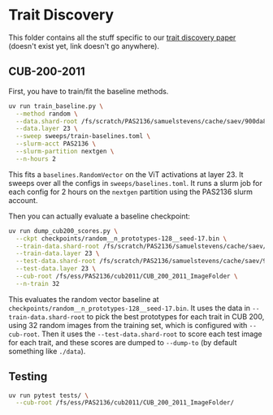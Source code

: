 # Trait Discovery

This folder contains all the stuff specific to our [trait discovery paper]() (doesn't exist yet, link doesn't go anywhere).

## CUB-200-2011

First, you have to train/fit the baseline methods.

```sh
uv run train_baseline.py \
  --method random \
  --data.shard-root /fs/scratch/PAS2136/samuelstevens/cache/saev/900da851ddfb6085f76db3c7a75a62c2f6c4ee60ca64556cb6eefa47f7cd6c6e \
  --data.layer 23 \
  --sweep sweeps/train-baselines.toml \
  --slurm-acct PAS2136 \
  --slurm-partition nextgen \
  --n-hours 2
```

This fits a `baselines.RandomVector` on the ViT activations at layer 23.
It sweeps over all the configs in `sweeps/baselines.toml`.
It runs a slurm job for each config for 2 hours on the `nextgen` partition using the PAS2136 slurm account.

Then you can actually evaluate a baseline checkpoint:

```sh
uv run dump_cub200_scores.py \
  --ckpt checkpoints/random__n_prototypes-128__seed-17.bin \
  --train-data.shard-root /fs/scratch/PAS2136/samuelstevens/cache/saev/900da851ddfb6085f76db3c7a75a62c2f6c4ee60ca64556cb6eefa47f7cd6c6e/ \
  --train-data.layer 23 \
  --test-data.shard-root /fs/scratch/PAS2136/samuelstevens/cache/saev/9c29c95d5663c77b69069dc55bbb72e1de9ec0cbc9392f067d57b41f4b769980/ \
  --test-data.layer 23 \
  --cub-root /fs/ess/PAS2136/cub2011/CUB_200_2011_ImageFolder \
  --n-train 32
```

This evaluates the random vector baseline at `checkpoints/random__n_prototypes-128__seed-17.bin`.
It uses the data in `--train-data.shard-root` to pick the best prototypes for each trait in CUB 200, using 32 random images from the training set, which is configured with `--cub-root`.
Then it uses the `--test-data.shard-root` to score each test image for each trait, and these scores are dumped to `--dump-to` (by default something like `./data`).

## Testing

```sh
uv run pytest tests/ \
  --cub-root /fs/ess/PAS2136/cub2011/CUB_200_2011_ImageFolder/
```
